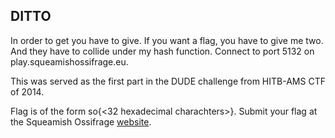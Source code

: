 ## DITTO

In order to get you have to give. If you want a flag, you have to give me two. And they have to collide under my hash function. Connect to port 5132 on play.squeamishossifrage.eu.

This was served as the first part in the DUDE challenge from HITB-AMS CTF of 2014.

Flag is of the form so{<32 hexadecimal charachters>}. Submit your flag at the Squeamish Ossifrage <a href='https://squeamishossifrage.eu'>website</a>.
